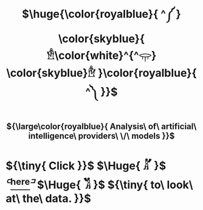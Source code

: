 <div align="center">

 # $\huge{\color{royalblue}{ ^༼ } \color{skyblue}{ 𓁛\color{white}^{^𓂍} \color{skyblue}𓁞 }\color{royalblue}{ ^༽ }}$

  ## ${\large\color{royalblue}{ Analysis\ of\ artificial\ intelligence\ providers\ \/\ models }}$

</div>

# ${\tiny{ Click }}$ $\Huge{ 𓀣 }$ ${^{𓍹}}$[<sup>here</sup>](https://ixi-enki.github.io/artificial-intelligence-provider-analysis/)${^{𓍺}}$ $\Huge{ 𓀢 }$ ${\tiny{ to\ look\ at\ the\ data. }}$  

<div align="center">

<!--  ##  $\Huge\color{royalblue}{ ༼\ \ ༐༝༐\ \ ༽ }$ -->
  
<!--  $\large\color{skyblue}^{ ꂅnki }$  -->

</div>
